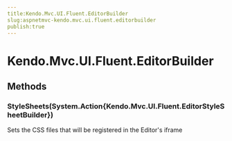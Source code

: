 ```yaml
---
title:Kendo.Mvc.UI.Fluent.EditorBuilder
slug:aspnetmvc-kendo.mvc.ui.fluent.editorbuilder
publish:true
---
```


# Kendo.Mvc.UI.Fluent.EditorBuilder

## Methods

### StyleSheets(System.Action{Kendo.Mvc.UI.Fluent.EditorStyleSheetBuilder})
Sets the CSS files that will be registered in the Editor's iframe